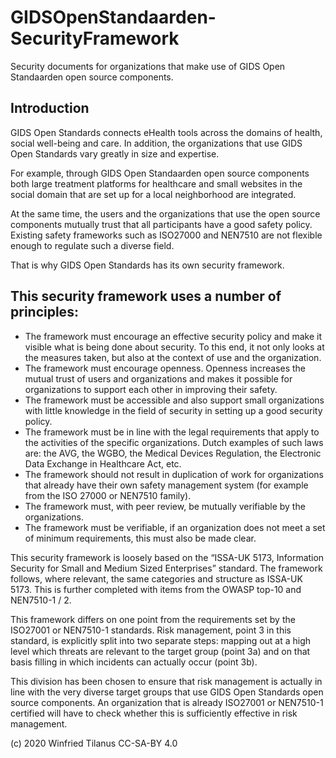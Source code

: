 # GIDSOpenStandaarden-SecurityFramework
Security documents for organizations that make use of GIDS Open Standaarden open source components.

## Introduction
GIDS Open Standards connects eHealth tools across the domains of health, social well-being and care. In addition, the organizations that use GIDS Open Standards vary greatly in size and expertise. 

For example, through GIDS Open Standaarden open source components both large treatment platforms for healthcare and small websites in the social domain that are set up for a local neighborhood are integrated.

At the same time, the users and the organizations that use the open source components mutually trust that all participants have a good safety policy. Existing safety frameworks such as ISO27000 and NEN7510 are not flexible enough to regulate such a diverse field.

That is why GIDS Open Standards has its own security framework.

## This security framework uses a number of principles:
- The framework must encourage an effective security policy and make it visible what is being done about security. To this end, it not only looks at the measures taken, but also at the context of use and the organization.
- The framework must encourage openness. Openness increases the mutual trust of users and organizations and makes it possible for organizations to support each other in improving their safety.
- The framework must be accessible and also support small organizations with little knowledge in the field of security in setting up a good security policy.
- The framework must be in line with the legal requirements that apply to the activities of the specific organizations. Dutch examples of such laws are: the AVG, the WGBO, the Medical Devices Regulation, the Electronic Data Exchange in Healthcare Act, etc.
- The framework should not result in duplication of work for organizations that already have their own safety management system (for example from the ISO 27000 or NEN7510 family).
- The framework must, with peer review, be mutually verifiable by the organizations.
- The framework must be verifiable, if an organization does not meet a set of minimum requirements, this must also be made clear.

This security framework is loosely based on the “ISSA-UK 5173, Information Security for Small and Medium Sized Enterprises” standard. The framework follows, where relevant, the same categories and structure as ISSA-UK 5173. This is further completed with items from the OWASP top-10 and NEN7510-1 / 2.

This framework differs on one point from the requirements set by the ISO27001 or NEN7510-1 standards. Risk management, point 3 in this standard, is explicitly split into two separate steps: mapping out at a high level which threats are relevant to the target group (point 3a) and on that basis filling in which incidents can actually occur (point 3b).

This division has been chosen to ensure that risk management is actually in line with the very diverse target groups that use GIDS Open Standards open source components. An organization that is already ISO27001 or NEN7510-1 certified will have to check whether this is sufficiently effective in risk management.

(c) 2020 Winfried Tilanus CC-SA-BY 4.0

